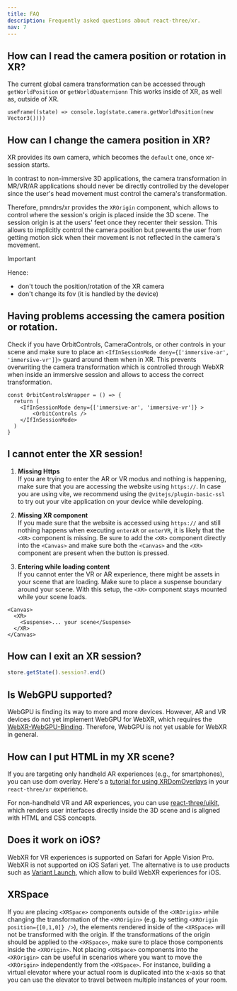 ```yaml
---
title: FAQ
description: Frequently asked questions about react-three/xr.
nav: 7
---
```


## How can I read the camera position or rotation in XR?

The current global camera transformation can be accessed through `getWorldPosition` or `getWorldQuaternionn` This works inside of XR, as well as, outside of XR.

```tsx
useFrame((state) => console.log(state.camera.getWorldPosition(new Vector3())))
```

## How can I change the camera position in XR?

XR provides its own camera, which becomes the `default` one, once xr-session starts.

In contrast to non-immersive 3D applications, the camera transformation in MR/VR/AR applications should never be directly controlled by the developer since the user's head movement must control the camera's transformation.

Therefore, pmndrs/xr provides the `XROrigin` component, which allows to control where the session's origin is placed inside the 3D scene. The session origin is at the users' feet once they recenter their session. This allows to implicitly control the camera position but prevents the user from getting motion sick when their movement is not reflected in the camera's movement.

> [!IMPORTANT]
> Hence:
> - don't touch the position/rotation of the XR camera
> - don't change its fov (it is handled by the device)

## Having problems accessing the camera position or rotation.

Check if you have OrbitControls, CameraControls, or other controls in your scene and make sure to place an `<IfInSessionMode deny={['immersive-ar', 'immersive-vr']}>` guard around them when in XR. This prevents overwriting the camera transformation which is controlled through WebXR when inside an immersive session and allows to access the correct transformation.

```tsx
const OrbitControlsWrapper = () => {
  return (
    <IfInSessionMode deny={['immersive-ar', 'immersive-vr']} >
        <OrbitControls />
    </IfInSessionMode>
  )
}
```

## I cannot enter the XR session!

1. **Missing Https**  
If you are trying to enter the AR or VR modus and nothing is happening, make sure that you are accessing the website using `https://`.
In case you are using vite, we recommend using the `@vitejs/plugin-basic-ssl` to try out your vite application on your device while developing.

2. **Missing XR component**  
If you made sure that the website is accessed using `https://` and still nothing happens when executing `enterAR` or `enterVR`, it is likely that the `<XR>` component is missing. Be sure to add the `<XR>` component directly into the `<Canvas>` and make sure both the `<Canvas>` and the `<XR>` component are present when the button is pressed.

3. **Entering while loading content**  
If you cannot enter the VR or AR experience, there might be assets in your scene that are loading.
Make sure to place a suspense boundary around your scene. With this setup, the `<XR>` component stays mounted while your scene loads.
```tsx
<Canvas>
  <XR>
    <Suspense>... your scene</Suspense>
  </XR>
</Canvas>
```

## How can I exit an XR session?

```ts
store.getState().session?.end()
```

## Is WebGPU supported?

WebGPU is finding its way to more and more devices. However, AR and VR devices do not yet implement WebGPU for WebXR, which requires the [WebXR-WebGPU-Binding](https://github.com/immersive-web/WebXR-WebGPU-Binding/blob/main/explainer.md). Therefore, WebGPU is not yet usable for WebXR in general.

## How can I put HTML in my XR scene?

If you are targeting only handheld AR experiences (e.g., for smartphones), you can use dom overlay. Here's a [tutorial for using XRDomOverlays](../tutorials/dom-overlay.md) in your `react-three/xr` experience.

For non-handheld VR and AR experiences, you can use [react-three/uikit](https://github.com/pmndrs/uikit), which renders user interfaces directly inside the 3D scene and is aligned with HTML and CSS concepts.

## Does it work on iOS?

WebXR for VR experiences is supported on Safari for Apple Vision Pro. 
WebXR is not supported on iOS Safari yet. The alternative is to use products such as [Variant Launch](https://launch.variant3d.com/), which allow to build WebXR experiences for iOS.

## XRSpace

If you are placing `<XRSpace>` components outside of the `<XROrigin>` while changing the transformation of the `<XROrigin>` (e.g. by setting `<XROrigin position={[0,1,0]} />`), the elements rendered inside of the `<XRSpace>` will not be transformed with the origin. If the transformations of the origin should be applied to the `<XRSpace>`, make sure to place those components inside the `<XROrigin>`. Not placing `<XRSpace>` components into the `<XROrigin>` can be useful in scenarios where you want to move the `<XROrigin>` independently from the `<XRSpace>`. For instance, building a virtual elevator where your actual room is duplicated into the x-axis so that you can use the elevator to travel between multiple instances of your room.
